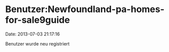 Benutzer:Newfoundland-pa-homes-for-sale9guide
=============================================

Date: 2013-07-03 21:17:16

Benutzer wurde neu registriert
